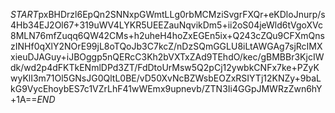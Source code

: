 $START$pxBHDrzl6EpQn2SNNxpGWmtLLg0rbMCMziSvgrFXQr+eKDloJnurp/s4Hb34EJ2Ol67+319uWV4LYKR5UEEZauNqvikDm5+ii2oS04jeWld6tVgoXVc8MLN76mfZuqq6QW42CMs+h2uheH4hoZxEGEn5ix+Q243cZQu9CFXmQnszINHf0qXlY2NOrE99jL8oTQoJb3C7kcZ/nDzSQmGGLU8iLtAWGAg7sjRcIMXxieuDJAGuy+iJBOggp5nQERcC3Kh2bVXTxZAd9TEhdO/kec/gBMBBr3KjcIWdk/wd2p4dFKTkENmlDPd3ZT/FdDtoUrMsw5Q2pCj12ywbkCNFx7ke+PZyKwyKlI3m71Ol5GNsJG0QltL0BE/vD50XvNcBZWsbEOZxRSIYTj12KNZy+9baLkG9VycEhoybES7c1VZrLhF41wWEmx9upnevb/ZTN3Ii4GGpJMWRzZwn6hY+1A==$END$